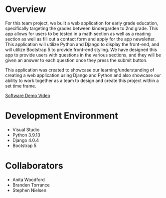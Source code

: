 # Overview

For this team project, we built a web application for early grade education, specifically targeting the grades between kindergarden to 2nd grade. This app allows for users to be tested in a math section as well as a reading section as well as fill out a contact form and apply for the app newsletter. This application will utilize Python and Django to display the front-end, and will utilize Bootstrap 5 to provide front-end styling. We have designed this app to provide users with questions in the various sections, and they will be given an answer to each question once they press the submit button.

This application was created to showcase our learning/understanding of creating a web application using Django and Python and also showcase our ability to work together as a team to design and create this project within a set time frame.

[Software Demo Video](http://youtube.link.goes.here)

# Development Environment

- Visual Studio
- Python 3.9.13
- Django 4.0.4
- Bootstrap 5

# Collaborators

- Anita Woodford
- Branden Torrance
- Stephen Nielsen
